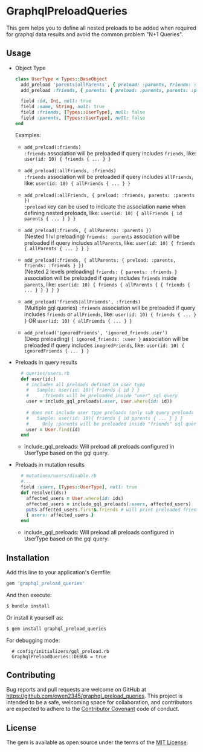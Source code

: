 # GraphqlPreloadQueries
This gem helps you to define all nested preloads to be added when required for graphql data results and avoid the common problem "N+1 Queries". 

## Usage
  * Object Type
    ```ruby
    class UserType < Types::BaseObject
      add_preload 'parents|allParents', { preload: :parents, friends: :friends, parents: :parents }
      add_preload :friends, { parents: { preload: :parents, parents: :parents, friends: :friends } }
    
      field :id, Int, null: true
      field :name, String, null: true
      field :friends, [Types::UserType], null: false
      field :parents, [Types::UserType], null: false
    end
    ```
    Examples:
    * ```add_preload(:friends)```   
      ```:friends``` association will be preloaded if query includes ```friends```, like: ```user(id: 10) { friends { ... } }```
    
    * ```add_preload(:allFriends, :friends)```   
      ```:friends``` association will be preloaded if query includes ```allFriends```, like: ```user(id: 10) { allFriends { ... } }```  
    
    * ```add_preload(:allFriends, { preload: :friends, parents: :parents })```   
      ```:preload``` key can be used to indicate the association name when defining nested preloads, like: ```user(id: 10) { allFriends { id parents { ... } } }```  
    
    * ```add_preload(:friends, { allParents: :parents })```    
      (Nested 1 lvl preloading) ```friends: :parents``` association will be preloaded if query includes ```allParents```, like: ```user(id: 10) { friends { allParents { ... } } }```  
    
    * ```add_preload(:friends, { allParents: { preload: :parents, friends: :friends } })```    
      (Nested 2 levels preloading) ```friends: { parents: :friends }``` association will be preloaded if query includes ```friends``` inside ```parents```, like: ```user(id: 10) { friends { allParents { { friends { ... } } } } }```  
    
    * ```add_preload('friends|allFriends', :friends)```    
      (Multiple gql queries) ```:friends``` association will be preloaded if query includes ```friends``` or ```allFriends```, like: ```user(id: 10) { friends { ... } }``` OR ```user(id: 10) { allFriends { ... } }```   
      
    * ```add_preload('ignoredFriends', 'ignored_friends.user')```    
      (Deep preloading) ```{ ignored_friends: :user }``` association will be preloaded if query includes ```inogredFriends```, like: ```user(id: 10) { ignoredFriends { ... } }```   
    
  * Preloads in query results
    ```ruby
      # queries/users.rb
      def user(id:)
        # includes all preloads defined in user type
        #   Sample: user(id: 10){ friends { id } }
        #     :friends will be preloaded inside "user" sql query    
        user = include_gql_preloads(:user, User.where(id: id))
        
        # does not include user type preloads (only sub query preloads will be applied)
        #   Sample: user(id: 10){ friends { id parents { ... } } }
        #     Only :parents will be preloaded inside "friends" sql query
        user = User.find(id)
      end
    ```
    - include_gql_preloads: Will preload all preloads configured in UserType based on the gql query.
    
  * Preloads in mutation results
    ```ruby
      # mutations/users/disable.rb
      #...
      field :users, [Types::UserType], null: true  
      def resolve(ids:)
        affected_users = User.where(id: ids)
        affected_users = include_gql_preloads(:users, affected_users)
        puts affected_users.first&.friends # will print preloaded friends data
        { users: affected_users }
      end
    ```
    - include_gql_preloads: Will preload all preloads configured in UserType based on the gql query.
    
## Installation
Add this line to your application's Gemfile:

```ruby
gem 'graphql_preload_queries'
```

And then execute:
```bash
$ bundle install
```

Or install it yourself as:
```bash
$ gem install graphql_preload_queries
```

For debugging mode:
```
  # config/initializers/gql_preload.rb
  GraphqlPreloadQueries::DEBUG = true
```

## Contributing
Bug reports and pull requests are welcome on GitHub at https://github.com/owen2345/graphql_preload_queries. This project is intended to be a safe, welcoming space for collaboration, and contributors are expected to adhere to the [Contributor Covenant](http://contributor-covenant.org) code of conduct.


## License
The gem is available as open source under the terms of the [MIT License](https://opensource.org/licenses/MIT).
